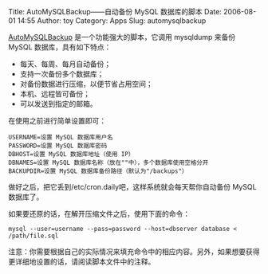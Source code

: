Title: AutoMySQLBackup——自动备份 MySQL 数据库的脚本
Date: 2006-08-01 14:55
Author: toy
Category: Apps
Slug: automysqlbackup

[AutoMySQLBackup](http://sourceforge.net/projects/automysqlbackup/)
是一个功能强大的脚本，它调用 mysqldump 来备份 MySQL
数据库，具有如下特点：

-   每天、每周、每月自动备份；
-   支持一次备份多个数据库；
-   对备份数据进行压缩，以便节省占用空间；
-   本机、远程皆可备份；
-   可以发送到指定的邮箱。

在使用之前进行简单设置即可：

    USERNAME=设置 MySQL 数据库用户名
    PASSWORD=设置 MySQL 数据库密码
    DBHOST=设置 MySQL 数据库地址（使用 IP）
    DBNAMES=设置 MySQL 数据库名称（放在""中），多个数据库使用空格分开
    BACKUPDIR=设置 MySQL 数据库备份路径（默认为"/backups"）

做好之后，把它丢到/etc/cron.daily吧，这样系统就会每天帮你自动备份 MySQL
数据库了。

如果要还原的话，在解开压缩文件之后，使用下面的命令：

`mysql --user=username --pass=password --host=dbserver database < /path/file.sql`

注意：你需要根据自己的实际情况来填充命令中的相应内容。另外，如果想要获得更详细地设置的话，请阅读脚本文件中的注释。
